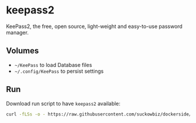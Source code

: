# keepass2
KeePass2, the free, open source, light-weight and easy-to-use password manager.

## Volumes

- `~/KeePass` to load Database files
- `~/.config/KeePass` to persist settings

## Run

Download run script to have `keepass2` available:
 
```bash
curl -fLSs -o - https://raw.githubusercontent.com/suckowbiz/dockerside/master/keepass2/keepass2 > /var/tmp/keepass2 && sudo mv /var/tmp/keepass2 /usr/local/bin/ && sudo chmod +x /usr/local/bin/keepass2
```